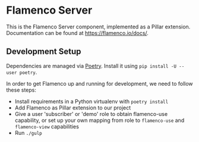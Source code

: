 # Flamenco Server

This is the Flamenco Server component, implemented as a Pillar extension.
Documentation can be found at https://flamenco.io/docs/.

## Development Setup

Dependencies are managed via [Poetry](https://poetry.eustace.io/). Install it using
`pip install -U --user poetry`.

In order to get Flamenco up and running for development, we need to follow these steps:

- Install requirements in a Python virtualenv with `poetry install`
- Add Flamenco as Pillar extension to our project
- Give a user 'subscriber' or 'demo' role to obtain flamenco-use capability, or set up your own
  mapping from role to `flamenco-use` and `flamenco-view` capabilities
- Run `./gulp`
